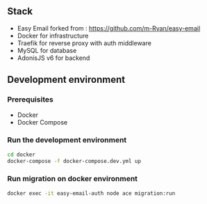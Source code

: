 ## Stack
- Easy Email forked from : https://github.com/m-Ryan/easy-email
- Docker for infrastructure
- Traefik for reverse proxy with auth middleware
- MySQL for database
- AdonisJS v6 for backend

## Development environment
### Prerequisites
- Docker
- Docker Compose

### Run the development environment
```bash
cd docker
docker-compose -f docker-compose.dev.yml up
```

### Run migration on docker environment
```bash
docker exec -it easy-email-auth node ace migration:run
```